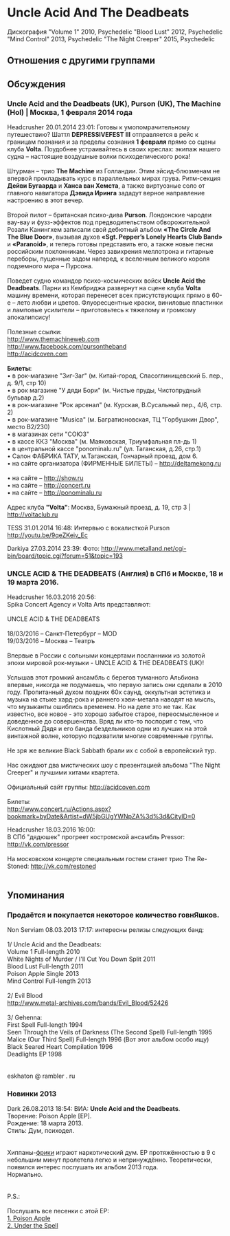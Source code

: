 # Uncle Acid And The Deadbeats

Дискография
"Volume 1" 2010, Psychedelic
"Blood Lust" 2012, Psychedelic
"Mind Control" 2013, Psychedelic
"The Night Creeper" 2015, Psychedelic

## Отношения с другими группами


## Обсуждения

### Uncle Acid and the Deadbeats (UK), Purson (UK), The Machine (Hol) | Москва, 1 февраля 2014 года

Headcrusher 20.01.2014 23:01:
Готовы к умопомрачительному путешествию? Шаттл <B>DEPRESSIVEFEST III</B> отправляется в рейс к границам познания и за пределы сознания <B>1 февраля</B> прямо со сцены клуба <B>Volta</B>. Поудобнее устраивайтесь в своих креслах: экипаж нашего судна – настоящие воздушные волки психоделического рока!<BR><BR>Штурман – трио <B>The Machine</B> из Голландии. Этим эйсид-блюзменам не впервой прокладывать курс в параллельных мирах грува. Ритм-секция <B>Дейви Бугаарда</B> и <B>Ханса ван Хемста</B>, а также виртуозные соло от главного навигатора <B>Дэвида Иринга</B> зададут верное направление настроению в этот вечер.<BR><BR>Второй пилот – британская психо-дива <B>Purson</B>. Лондонские чародеи вау-вау и фузз-эффектов под предводительством обворожительной Розали Канингхем записали свой дебютный альбом <B>«The Circle And The Blue Door»</B>, вызывая духов <B>«Sgt. Pepper’s Lonely Hearts Club Band»</B> и <B>«Paranoid»</B>, и теперь готовы представить его, а также новые песни российским поклонникам. Через завихрения меллотрона и гитарные переборы, пущенные задом наперед, к вселенным великого короля подземного мира – Пурсона.<BR><BR>Поведет судно командор психо-космических войск <B>Uncle Acid the Deadbeats</B>. Парни из Кембриджа развернут на сцене клуба <B>Volta</B> машину времени, которая перенесет всех присутствующих прямо в 60-е – лето любви и цветов. Флуоресцентные краски, виниловые пластинки и ламповые усилители – приготовьтесь к тяжелому и громкому апокалипсису!<BR><BR>Полезные ссылки:<BR><A HREF="http://www.themachineweb.com" TARGET="_blank">http://www.themachineweb.com</A><BR><A HREF="http://www.facebook.com/pursontheband" TARGET="_blank">http://www.facebook.com/pursontheband</A><BR><A HREF="http://acidcoven.com" TARGET="_blank">http://acidcoven.com</A><BR><BR><B>Билеты</B>:<BR>• в рок-магазине "Зиг-Заг" (м. Китай-город, Спасоглинищевский Б. пер., д. 9/1, стр 10)<BR>• в рок магазине "У дяди Бори" (м. Чистые пруды, Чистопрудный бульвар д.2)<BR>• в рок-магазине "Рок арсенал" (м. Курская, В.Сусальный пер., 4/6, стр. 2)<BR>• в рок-магазине "Musica" (м. Багратионовская, ТЦ "Горбушкин Двор", место B2/230)<BR>• в магазинах сети "СОЮЗ"<BR>• в кассе ККЗ "Москва" (м. Маяковская, Триумфальная пл-дь 1)<BR>• в центральной кассе "ponominalu.ru" (ул. Таганская, д.26, стр.1)<BR>• Салон ФАБРИКА ТАТУ, м.Таганская, Гончарный проезд, дом 6.<BR>• на сайте организатора (ФИРМЕННЫЕ БИЛЕТЫ) – <A HREF="http://deltamekong.ru" TARGET="_blank">http://deltamekong.ru</A><BR><BR>• на сайте – <A HREF="http://show.ru" TARGET="_blank">http://show.ru</A><BR>• на сайте – <A HREF="http://concert.ru" TARGET="_blank">http://concert.ru</A><BR>• на сайте – <A HREF="http://ponominalu.ru" TARGET="_blank">http://ponominalu.ru</A><BR><BR>Адрес клуба <B>"Volta"</B>: Москва, Бумажный проезд, д. 19, стр 3 | <A HREF="http://voltaclub.ru" TARGET="_blank">http://voltaclub.ru</A><BR>

TESS 31.01.2014 16:48:
Интервью с вокалисткой Purson<BR><A HREF="http://youtu.be/9qeZKeiv_Ec" TARGET="_blank">http://youtu.be/9qeZKeiv_Ec</A>

Darkiya 27.03.2014 23:39:
Фото: <A HREF="http://www.metalland.net/cgi-bin/board/topic.cgi?forum=51&topic=193" TARGET="_blank">http://www.metalland.net/cgi-bin/board/topic.cgi?forum=51&topic=193</A>


### UNCLE ACID &amp; THE DEADBEATS (Англия) в СПб и Москве, 18 и 19 марта 2016.

Headcrusher 16.03.2016 20:56:
	<BR>Spika Concert Agency и Volta Arts представляют:<BR><BR>UNCLE ACID & THE DEADBEATS<BR><BR>18/03/2016 – Санкт-Петербург – MOD<BR>19/03/2016 – Москва – Театръ<BR><BR>Впервые в России с сольными концертами посланники из золотой эпохи мировой рок-музыки - UNCLE ACID & THE DEADBEATS (UK)!<BR><BR>Услышав этот громкий ансамбль с берегов туманного Альбиона впервые, никогда не подумаешь, что первую запись они сделали в 2010 году. Пропитанный духом поздних 60х саунд, оккультная эстетика и музыка на стыке хард-рока и раннего хэви-метала наводят на мысль, что музыканты ошиблись временем. Но на деле это не так. Как известно, все новое - это хорошо забытое старое, переосмысленное и доведенное до совершенства. Вряд ли кто-то поспорит с тем, что Кислотный Дядя и его банда бездельников одни из лучших на этой винтажной волне, которую подхватили многие современные группы.<BR><BR>Не зря же великие Black Sabbath брали их с собой в европейский тур.<BR><BR>Нас ожидают два мистических шоу с презентацией альбома "The Night Creeper" и лучшими хитами квартета.<BR><BR>Официальный сайт группы: <A HREF="http://acidcoven.com" TARGET="_blank">http://acidcoven.com</A><BR><BR>Билеты:<BR><A HREF="http://www.concert.ru/Actions.aspx?bookmark=byDate&Artist=dW5jbGUgYWNpZA%3d%3d&CityID=0" TARGET="_blank">http://www.concert.ru/Actions.aspx?bookmark=byDate&Artist=dW5jbGUgYWNpZA%3d%3d&CityID=0</A>

Headcrusher 18.03.2016 16:00:
<BR>В СПб "дядюшек" прогреет костромской ансамбль Pressor: <A HREF="http://vk.com/pressor" TARGET="_blank">http://vk.com/pressor</A><BR><BR>На московском концерте специальным гостем станет трио The Re-Stoned: <A HREF="http://vk.com/restoned" TARGET="_blank">http://vk.com/restoned</A><BR><BR>



## Упоминания

### Продаётся и покупается некоторое количество говнЯшков.

Non Serviam 08.03.2013 17:17:
интересны релизы следующих банд:<BR><BR>1/ Uncle Acid and the Deadbeats:<BR>Volume 1          Full-length 2010  <BR>White Nights of Murder / I'll Cut You Down       Split 2011  <BR>Blood Lust                Full-length 2011 <BR>Poison Apple            Single 2013  <BR>Mind Control         Full-length 2013  <BR><BR>2/ Evil Blood<BR><A HREF="http://www.metal-archives.com/bands/Evil_Blood/52426" TARGET="_blank">http://www.metal-archives.com/bands/Evil_Blood/52426</A><BR><BR>3/ Gehenna:<BR>First Spell                      Full-length 1994  <BR>Seen Through the Veils of Darkness (The Second Spell)                     Full-length 1995 <BR>Malice (Our Third Spell)              Full-length 1996   (Вот этот альбом особо ищу)<BR>Black Seared Heart                Compilation 1996 <BR>Deadlights                       EP 1998<BR><BR><BR>eskhaton @ rambler . ru

### Новинки 2013

Dark 26.08.2013 18:54:
ВИА: <B>Uncle Acid and the Deadbeats</B>.<BR>Творение: Poison Apple [EP].<BR>Рождение: 18 марта 2013.<BR>Стиль: Дум, психодел.<BR><BR><BR>Хиппаны-<A HREF="http://userserve-ak.last.fm/serve/500/87880423/Uncle+Acid+and+the+Deadbeats.png" TARGET="_blank">фрики</A> играют наркотический дум. EP протяжённостью в 9 с небольшим минут пролетела легко и непринуждённо. Теоретически, появился интерес послушать их альбом 2013 года.<BR>Нормально.<BR><BR><BR>P.S.:<BR><BR>Послушать все песенки с этой EP: <BR><A HREF="http://youtu.be/Ds-Fg445tfw" TARGET="_blank">1. Poison Apple</A><BR><A HREF="http://youtu.be/k5i54XNWwmc" TARGET="_blank">2. Under the Spell</A><BR>

